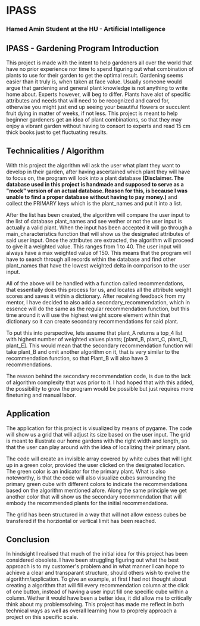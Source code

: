 # IPASS
### Hamed Amin Student at the HU - Artificial Intelligence


## IPASS - Gardening Program Introduction

This project is made with the intent to help gardeners all over the world that have no prior experience nor time to spend figuring out what combination of plants to use for their garden to get the optimal result.
Gardening seems easier than it truly is, when taken at face value. Usually someone would argue that gardening and general plant knowledge is not anything to write home about. Experts however, will beg to differ.
Plants have alot of specific attributes and needs that will need to be recognized and cared for, otherwise you might just end up seeing your beautiful flowers or succulent fruit dying in matter of weeks, if not less.
This project is meant to help beginner gardeners get an idea of plant combinations, so that they may enjoy a vibrant garden without having to consort to experts and read 15 cm thick books just to get fluctuating results.

## Technicalities / Algorithm

With this project the algorithm will ask the user what plant they want to develop in their garden, after having ascertained which plant they will have to focus on, the program will look into a plant database
**(Disclaimer. The database used in this project is handmade and supposed to serve as a "mock" version of an actual database. Reason for this, is because I was unable to find a proper database without having to pay
money.)** and collect the PRIMARY keys which is the plant_names and put it into a list.

After the list has been created, the algorithm will compare the user input to the list of database plant_names and see wether or not the user input is actually a valid plant.
When the input has been accepted it will go through a main_characteristics function that will show us the designated attributes of said user input.
Once the attributes are extracted, the algorithm will proceed to give it a weighted value. This ranges from 1 to 40. The user input will always have a max weighted value of 150.
This means that the program will have to search through all records within the database and find other plant_names that have the lowest weighted delta in comparison to the user input.

All of the above will be handled with a function called recommendations, that essentially does this process for us, and locates all the attribute weight scores and saves it within a dictionary.
After receiving feedback from my mentor, I have decided to also add a secondary_recommendation, which in essence will do the same as the regular recommendation function, but this time around
it will use the highest weight score element within that dictionary so it can create secondary recommendations for said plant.

To put this into perspective, lets assume that plant_A returns a top_4 list with highest number of weighted values plants; [plant_B, plant_C, plant_D, plant_E].
This would mean that the secondary recommendation function will take plant_B and omit another algorithm on it, that is very similar to the recommendation function,
so that Plant_B will also have 3 recommendations. 

The reason behind the secondary recommendation code, is due to the lack of algorithm complexity that was prior to it. I had hoped that with this added, the possibility to grow the program
would be possible but just requires more finetuning and manual labor.

## Application

The application for this project is visualized by means of pygame. The code will show us a grid that will adjust its size based on the user input. The grid is meant to illustrate
our home gardens with the right width and length, so that the user can play around with the idea of localizing their primary plant.

The code will create an invisible array covered by white cubes that will light up in a green color, provided the user clicked on the designated location. The green color is an indicator for the primary plant.
What is also noteworthy, is that the code will also visualize cubes surrounding the primary green cube with different colors to indicate the recommendations based on the algorithm mentioned afore.
Along the same principle we get another color that will show us the secondary recommendation that will embody the recommended plants for the initial recommendations.

The grid has been structured in a way that will not allow excess cubes be transfered if the horziontal or vertical limit has been reached.

## Conclusion

In hindsight I realised that much of the initial idea for this project has been considered obsolete. I have been struggling figuring out what the best approach is to my customer's problem and in what manner I can hope to achieve a clear and transparant structure, should others wish to evolve the algorithm/application. To give an example, at first I had not thought about creating a algorithm that will fill every recommendation column at the click of one button, instead of having a user input fill one specific cube within a column. Wether it would have been a better idea, it did allow me to critically think about my problemsolving. This project has made me reflect in both technical ways as well as overall learning how to proprely approach a project on this specific scale.



